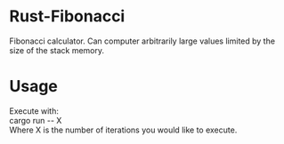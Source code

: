 # Rust-Fibonacci
Fibonacci calculator. Can computer arbitrarily large values limited by the size of the stack memory.

# Usage
Execute with:    
cargo run -- X  
Where X is the number of iterations you would like to execute.
